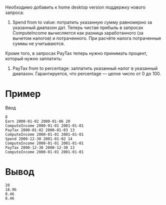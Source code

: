 Необходимо добавить к home desktop version поддержку нового запроса:

1. Spend from to value: потратить указанную сумму равномерно за указанный диапазон дат. Теперь чистая прибыль в запросах ComputeIncome вычисляется как разница заработанного (за вычетом налогов) и потраченного. При расчёте налога потраченные суммы не учитываются.

Кроме того, в запросах PayTax теперь нужно принимать процент, который нужно заплатить:

1. PayTax from to percentage: заплатить указанный налог в указанный диапазон. Гарантируется, что percentage — целое число от 0 до 100.

# Пример

Ввод

```
8
Earn 2000-01-02 2000-01-06 20
ComputeIncome 2000-01-01 2001-01-01
PayTax 2000-01-02 2000-01-03 13
ComputeIncome 2000-01-01 2001-01-01
Spend 2000-12-30 2001-01-02 14
ComputeIncome 2000-01-01 2001-01-01
PayTax 2000-12-30 2000-12-30 13
ComputeIncome 2000-01-01 2001-01-01
```

# Вывод

```
20
18.96
8.46
8.46
```
